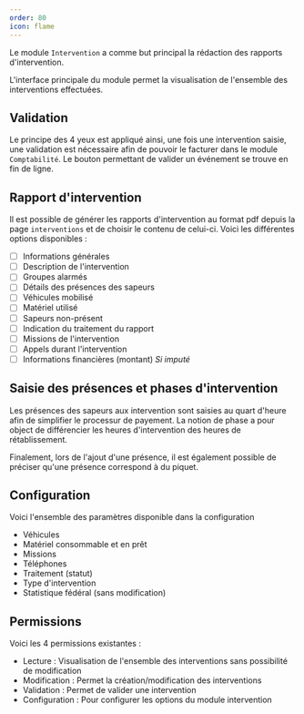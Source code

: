 ```yaml
---
order: 80
icon: flame
---
```


Le module `Intervention` a comme but principal la rédaction des rapports d'intervention.

L'interface principale du module permet la visualisation de l'ensemble des interventions effectuées.

## Validation

Le principe des 4 yeux est appliqué ainsi, une fois une intervention saisie, une validation est nécessaire afin de pouvoir le facturer dans le module `Comptabilité`.
Le bouton permettant de valider un événement se trouve en fin de ligne.

## Rapport d'intervention

Il est possible de générer les rapports d'intervention au format pdf depuis la page `interventions` et de choisir le contenu de celui-ci.
Voici les différentes options disponibles :
- [ ] Informations générales
- [ ] Description de l'intervention
- [ ] Groupes alarmés
- [ ] Détails des présences des sapeurs
- [ ] Véhicules mobilisé
- [ ] Matériel utilisé
- [ ] Sapeurs non-présent
- [ ] Indication du traitement du rapport
- [ ] Missions de l'intervention
- [ ] Appels durant l'intervention
- [ ] Informations financières (montant) *Si imputé*

## Saisie des présences et phases d'intervention

Les présences des sapeurs aux intervention sont saisies au quart d'heure afin de simplifier le processur de payement.
La notion de phase a pour object de différencier les heures d'intervention des heures de rétablissement.

Finalement, lors de l'ajout d'une présence, il est également possible de préciser qu'une présence correspond à du piquet.

## Configuration

Voici l'ensemble des paramètres disponible dans la configuration

- Véhicules
- Matériel consommable et en prêt
- Missions
- Téléphones
- Traitement (statut)
- Type d'intervention
- Statistique fédéral (sans modification)

## Permissions

Voici les 4 permissions existantes :

- Lecture : Visualisation de l'ensemble des interventions sans possibilité de modification
- Modification : Permet la création/modification des interventions
- Validation : Permet de valider une intervention
- Configuration : Pour configurer les options du module intervention
